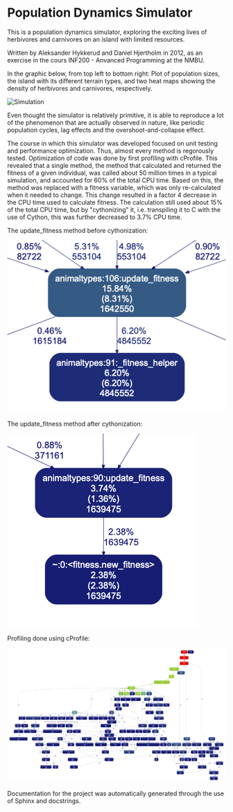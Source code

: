# Population Dynamics Simulator

This is a population dynamics simulator, exploring the exciting lives of herbivores and carnivores on an island with limited resources. 

Written by Aleksander Hykkerud and Daniel Hjertholm in 2012, as an exercise in the cours INF200 - Anvanced Programming at the NMBU. 

In the graphic below, from top left to bottom right: Plot of population sizes, the island with its different terrain types, and two heat maps showing the density of herbivores and carnivores, respectively. 

![Simulation](https://github.com/danhje/population-dynamics-simulator/blob/master/presentation/Example.gif?raw=true)

Even thought the simulator is relatively primitive, it is able to reproduce a lot of the phenomenon that are actually observed in nature, like periodic population cycles, lag effects and the overshoot-and-collapse effect.

The course in which this simulator was developed focused on unit testing and performance optimization. Thus, almost every method is regorously tested. Optimization of code was done by first profiling with cProfile. This revealed that a single method, the method that calculated and returned the fitness of a given individual, was called about 50 million times in a typical simulation, and accounted for 60% of the total CPU time. Based on this, the method was replaced with a fitness variable, which was only re-calculated when it needed to change. This change resulted in a factor 4 decrease in the CPU time used to calculate fitness. The calculation still used about 15% of the total CPU time, but by "cythonizing" it, i.e. transpiling it to C with the use of Cython, this was further decreased to 3.7% CPU time.

The update_fitness method before cythonization:

![Before Cython](https://github.com/danhje/population-dynamics-simulator/blob/master/presentation/Before%20cython%20(update_fitness).png?raw=true)

The update_fitness method after cythonization:

![After Cython](https://github.com/danhje/population-dynamics-simulator/blob/master/presentation/After%20cython%20(update_fitness).png?raw=true)

Profiling done using cProfile:

![Profiling done using cProfile](https://github.com/danhje/population-dynamics-simulator/blob/master/presentation/After%20cython.png?raw=true)

Documentation for the project was automatically generated through the use of Sphinx and docstrings.


